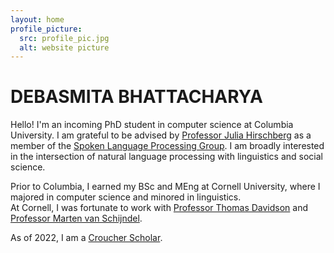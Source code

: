 ```yaml
---
layout: home
profile_picture:
  src: profile_pic.jpg
  alt: website picture
---
```


# DEBASMITA BHATTACHARYA

Hello! I'm an incoming PhD student in computer science at Columbia University. I am grateful to be advised by [Professor Julia Hirschberg](http://www.cs.columbia.edu/~julia/) as a member of the [Spoken Language Processing Group](http://www.cs.columbia.edu/speech/). I am broadly interested in the intersection of natural language processing with linguistics and social science. 

Prior to Columbia, I earned my BSc and MEng at Cornell University, where I majored in computer science and minored in linguistics. <br />
At Cornell, I was fortunate to work with [Professor Thomas Davidson](https://www.thomasrdavidson.com/) and [Professor Marten van Schijndel](https://vansky.github.io/). 

As of 2022, I am a [Croucher Scholar](https://scholars.croucher.org.hk/). 
